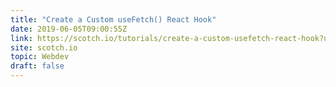 ```yaml
---
title: "Create a Custom useFetch() React Hook"
date: 2019-06-05T09:00:55Z
link: https://scotch.io/tutorials/create-a-custom-usefetch-react-hook?utm_medium=RSS&utm_source=hune
site: scotch.io
topic: Webdev
draft: false
---
```

